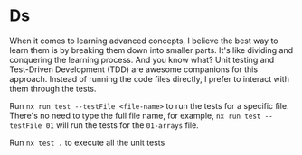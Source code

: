 # Ds

When it comes to learning advanced concepts,
I believe the best way to learn them is by breaking them down into smaller parts.
It's like dividing and conquering the learning process. And you know what? Unit testing and Test-Driven Development (TDD) are awesome companions for this approach.
Instead of running the code files directly, I prefer to interact with them through the tests.

Run `nx run test --testFile <file-name>` to run the tests for a specific file.
There's no need to type the full file name, for example, `nx run test --testFile 01` will run the tests for the `01-arrays` file.

Run `nx test .` to execute all the unit tests
